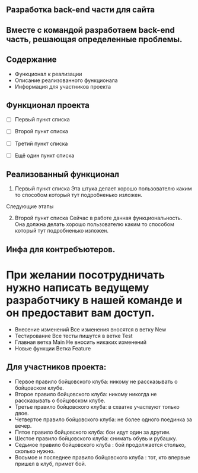 ## Разработка back-end части для сайта

## Вместе с командой разработаем back-end часть, решающая определенные проблемы.


## Содержание
- Функционал к реализации
- Описание реализованного функционала
- Информация для участников проекта


## Функционал проекта
 - [ ] Первый пункт списка
 - [ ] Второй пункт списка
 - [ ] Третий пункт списка
 - [ ] Ещё один пункт списка


## Реализованный функционал

1. Первый пункт списка
Эта штука делает хорошо пользователю каким то способом который тут подробненько изложен.

Следующие этапы


2. Второй пункт списка
Сейчас в работе данная функциональность. Она должна делать хорошо пользователю каким то способом который тут подробненько изложен.


## Инфа для контребъютеров.

# При желании посотрудничать нужно написать ведущему разработчику в нашей команде и он предоставит вам доступ.

- Внесение изменений
	Все изменения вносятся в ветку New
- Тестирование
	Все тесты пишутся в ветке Test
- Главная ветка Main
	Не вносить никаких изменений
- Новые функции 
	Ветка Feature


## Для участников проекта:

- Первое правило бойцовского клуба: никому не рассказывать о бойцовском клубе.
- Второе правило бойцовского клуба: никому никогда не рассказывать о бойцовском клубе.
- Третье правило бойцовского клуба: в схватке участвуют только двое.
- Четвертое правило бойцовского клуба: не более одного поединка за вечер.
- Пятое правило бойцовского клуба: бои идут один за другим.
- Шестое правило бойцовского клуба: снимать обувь и рубашку.
- Седьмое правило бойцовского клуба : бой продолжается столько, сколько нужно.
- Восьмое и последнее правило бойцовского клуба : тот, кто впервые пришел в клуб, примет бой.
